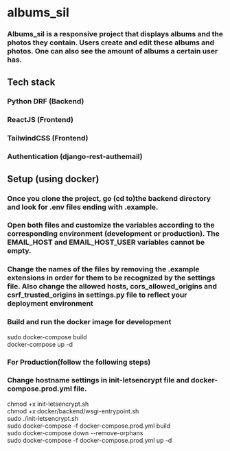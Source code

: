 # albums_sil    
### Albums_sil is a responsive project that displays albums and the photos they contain. Users create and edit these albums and photos. One can also see the amount of albums a certain user has.     
## Tech stack
### Python DRF (Backend)
### ReactJS (Frontend)
### TailwindCSS (Frontend)
### Authentication (django-rest-authemail)   
## Setup (using docker)    
### Once you clone the project, go (cd to)the backend directory and look for .env files ending with .example.     
### Open both files and customize the variables according to the corresponding environment (development or production). The EMAIL_HOST and EMAIL_HOST_USER variables cannot be empty.    
### Change the names of the files by removing the .example extensions in order for them to be recognized by the settings file. Also change the allowed hosts, cors_allowed_origins and csrf_trusted_origins in settings.py file to reflect your deployment environment    
### Build and run the docker image for development    
sudo docker-compose build    
docker-compose up -d
### For Production(follow the following steps)    
### Change hostname settings in init-letsencrypt file and docker-compose.prod.yml file.     
chmod +x init-letsencrypt.sh    
chmod +x docker/backend/wsgi-entrypoint.sh    
sudo ./init-letsencrypt.sh    
sudo docker-compose -f docker-compose.prod.yml build    
sudo docker-compose down --remove-orphans    
sudo docker-compose -f docker-compose.prod.yml up -d    
